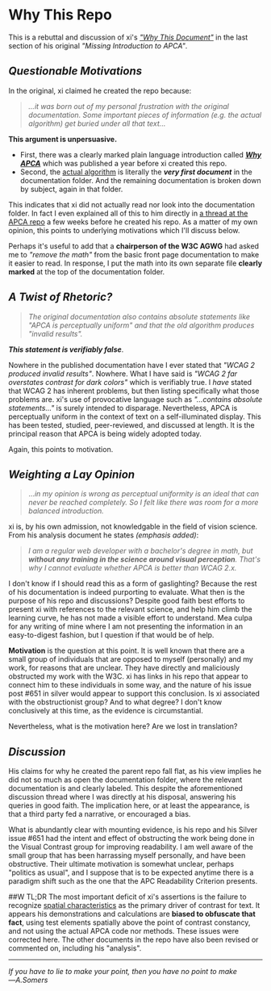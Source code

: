 # Why This Repo

This is a rebuttal and discussion of xi's [_"Why This Document"_](https://github.com/xi/apca-introduction?tab=readme-ov-file#why-this-document) in the last section of his original _"Missing Introduction to APCA"_. 

## _Questionable Motivations_
In the original, xi claimed he created the repo because:

> _...it was born out of my personal frustration with the original documentation. Some important pieces of information (e.g. the actual algorithm) get buried under all that text..._

**This argument is unpersuasive.**
- First, there was a clearly marked plain language introduction called [***Why APCA***](https://git.apcacontrast.com/documentation/WhyAPCA) which was published a year before xi created this repo. 
- Second, the [actual algorithm](https://github.com/Myndex/SAPC-APCA/blob/master/documentation/APCA-W3-TeX.md) is literally the ***very first document*** in the documentation folder. And the remaining documentation is broken down by subject, again in that folder.

This indicates that xi did not actually read nor look into the documentation folder. In fact I even explained all of this to him directly in [a thread at the APCA repo](https://github.com/Myndex/SAPC-APCA/discussions/79) a few weeks before he created his repo. As a matter of my own opinion, this points to underlying motivations which I'll discuss below.

Perhaps it's useful to add that a **chairperson of the W3C AGWG** had asked me to *"remove the math"* from the basic front page documentation to make it easier to read. In response, I put the math into its own separate file **clearly marked** at the top of the documentation folder.


## _A Twist of Rhetoric?_
> _The original documentation also contains absolute statements like "APCA is perceptually uniform" and that the old algorithm produces "invalid results"._

***This statement is verifiably false***.

Nowhere in the published documentation have I ever stated that *"WCAG&nbsp;2 produced invalid results"*. Nowhere. What I have said is *"WCAG&nbsp;2 far overstates contrast for dark colors"* which is verifiably true. I *have* stated that WCAG&nbsp;2 has inherent problems, but then listing specifically what those problems are. xi's use of provocative language such as _"...contains absolute statements..."_ is surely intended to disparage. Nevertheless, APCA is perceptually uniform in the context of text on a self-illuminated display. This has been tested, studied, peer-reviewed, and discussed at length. It is the principal reason that APCA is being widely adopted today.

Again, this points to motivation. 


## _Weighting a Lay Opinion_
> ..._in my opinion is wrong as perceptual uniformity is an ideal that can never be reached completely. So I felt like there was room for a more balanced introduction._

xi is, by his own admission, not knowledgable in the field of vision science. From his analysis document he states _(emphasis added)_:

> _I am a regular web developer with a bachelor's degree in math, but **without any training in the science around visual perception**. That's why I cannot evaluate whether APCA is better than WCAG 2.x._

I don't know if I should read this as a form of gaslighting? Because the rest of his documentation is indeed purporting to evaluate. What then is the purpose of his repo and discussions? Despite good faith best efforts to present xi with references to the relevant science, and help him climb the learning curve, he has not made a visible effort to understand. Mea culpa for any writing of mine where I am not presenting the information in an easy-to-digest fashion, but I question if that would be of help.

**Motivation** is the question at this point. It is well known that there are a small group of individuals that are opposed to myself (personally) and my work, for reasons that are unclear. They have directly and maliciously obstructed my work with the W3C. xi has links in his repo that appear to connect him to these individuals in some way, and the nature of his issue post #651 in silver would appear to support this conclusion. Is xi associated with the obstructionist group? And to what degree? I don't know conclusively at this time, as the evidence is circumstantial.

Nevertheless, what is the motivation here? Are we lost in translation? 


## _Discussion_
His claims for why he created the parent repo fall flat, as his view implies he did not so much as open the documentation folder, where the relevant documentation is and clearly labeled. This despite the aforementioned discussion thread where I was directly at his disposal, answering his queries in good faith. The implication here, or at least the appearance, is that a third party fed a narrative, or encouraged a bias. 

What is abundantly clear with mounting evidence, is his repo and his Silver issue #651 had the intent and effect of obstructing the work being done in the Visual Contrast group for improving readability. I am well aware of the small group that has been harrassing myself personally, and have been obstructive. Their ultimate motivation is somewhat unclear, perhaps "politics as usual", and I suppose that is to be expected anytime there is a paradigm shift such as the one that the APC Readability Criterion presents.

##W TL;DR
The most important deficit of xi's assertions is the failure to recognize [spatial characteristics](https://github.com/Myndex/SAPC-APCA/discussions/90) as the primary driver of contrast for text. It appears his demonstrations and calculations are **biased to obfuscate that fact**, using test elements spatially above the point of contrast constancy, and not using the actual APCA code nor methods. These issues were corrected here. The other documents in the repo have also been revised or commented on, including his "analysis".

------

_If you have to lie to make your point, then you have no point to make_   
—_A.Somers_
